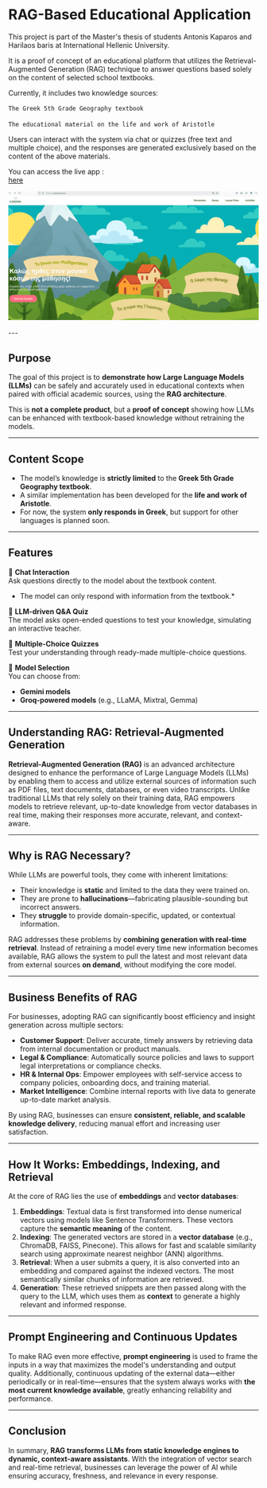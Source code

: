 # RAG-Based Educational Application 

This project is part of the Master's thesis of students Antonis Kaparos and Harilaos baris at International Hellenic University.

It is a proof of concept of an educational platform that utilizes the Retrieval-Augmented Generation (RAG) technique to answer questions based solely on the content of selected school textbooks.

Currently, it includes two knowledge sources:

    The Greek 5th Grade Geography textbook

    The educational material on the life and work of Aristotle

Users can interact with the system via chat or quizzes (free text and multiple choice), and the responses are generated exclusively based on the content of the above materials.

You can access the live app :  
[here](https://ab.aieducation.icu)

<p align="center">
  <img src="assets/ai_education.gif" width="800"/>
</p>
---

##  Purpose

The goal of this project is to **demonstrate how Large Language Models (LLMs)** can be safely and accurately used in educational contexts when paired with official academic sources, using the **RAG architecture**.

This is **not a complete product**, but a **proof of concept** showing how LLMs can be enhanced with textbook-based knowledge without retraining the models.

---

##  Content Scope

- The model’s knowledge is **strictly limited** to the **Greek 5th Grade Geography textbook**.
- A similar implementation has been developed for the **life and work of Aristotle**.
- For now, the system **only responds in Greek**, but support for other languages is planned soon.

---

##  Features

🔹 **Chat Interaction**  
Ask questions directly to the model about the textbook content.  
* The model can only respond with information from the textbook.*

🔹 **LLM-driven Q&A Quiz**  
The model asks open-ended questions to test your knowledge, simulating an interactive teacher.

🔹 **Multiple-Choice Quizzes**  
Test your understanding through ready-made multiple-choice questions.

🔹 **Model Selection**  
You can choose from:
- **Gemini models**
- **Groq-powered models** (e.g., LLaMA, Mixtral, Gemma)

---



##  Understanding RAG: Retrieval-Augmented Generation

**Retrieval-Augmented Generation (RAG)** is an advanced architecture designed to enhance the performance of Large Language Models (LLMs) by enabling them to access and utilize external sources of information such as PDF files, text documents, databases, or even video transcripts. Unlike traditional LLMs that rely solely on their training data, RAG empowers models to retrieve relevant, up-to-date knowledge from vector databases in real time, making their responses more accurate, relevant, and context-aware.

---

##  Why is RAG Necessary?

While LLMs are powerful tools, they come with inherent limitations:

- Their knowledge is **static** and limited to the data they were trained on.
- They are prone to **hallucinations**—fabricating plausible-sounding but incorrect answers.
- They **struggle** to provide domain-specific, updated, or contextual information.

RAG addresses these problems by **combining generation with real-time retrieval**. Instead of retraining a model every time new information becomes available, RAG allows the system to pull the latest and most relevant data from external sources **on demand**, without modifying the core model.

---

##  Business Benefits of RAG

For businesses, adopting RAG can significantly boost efficiency and insight generation across multiple sectors:

-  **Customer Support**: Deliver accurate, timely answers by retrieving data from internal documentation or product manuals.
-  **Legal & Compliance**: Automatically source policies and laws to support legal interpretations or compliance checks.
-  **HR & Internal Ops**: Empower employees with self-service access to company policies, onboarding docs, and training material.
-  **Market Intelligence**: Combine internal reports with live data to generate up-to-date market analysis.

By using RAG, businesses can ensure **consistent, reliable, and scalable knowledge delivery**, reducing manual effort and increasing user satisfaction.

---

##  How It Works: Embeddings, Indexing, and Retrieval

At the core of RAG lies the use of **embeddings** and **vector databases**:

1. **Embeddings**: Textual data is first transformed into dense numerical vectors using models like Sentence Transformers. These vectors capture the **semantic meaning** of the content.
2. **Indexing**: The generated vectors are stored in a **vector database** (e.g., ChromaDB, FAISS, Pinecone). This allows for fast and scalable similarity search using approximate nearest neighbor (ANN) algorithms.
3. **Retrieval**: When a user submits a query, it is also converted into an embedding and compared against the indexed vectors. The most semantically similar chunks of information are retrieved.
4. **Generation**: These retrieved snippets are then passed along with the query to the LLM, which uses them as **context** to generate a highly relevant and informed response.

---

##  Prompt Engineering and Continuous Updates

To make RAG even more effective, **prompt engineering** is used to frame the inputs in a way that maximizes the model's understanding and output quality. Additionally, continuous updating of the external data—either periodically or in real-time—ensures that the system always works with **the most current knowledge available**, greatly enhancing reliability and performance.

---

##  Conclusion

In summary, **RAG transforms LLMs from static knowledge engines to dynamic, context-aware assistants**. With the integration of vector search and real-time retrieval, businesses can leverage the power of AI while ensuring accuracy, freshness, and relevance in every response.


